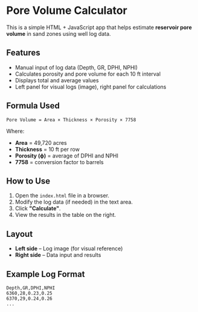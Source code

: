 #  Pore Volume Calculator

This is a simple HTML + JavaScript app that helps estimate **reservoir pore volume** in sand zones using well log data.

##  Features

- Manual input of log data (Depth, GR, DPHI, NPHI)
- Calculates porosity and pore volume for each 10 ft interval
- Displays total and average values
- Left panel for visual logs (image), right panel for calculations

##  Formula Used

```
Pore Volume = Area × Thickness × Porosity × 7758
```

Where:
- **Area** = 49,720 acres
- **Thickness** = 10 ft per row
- **Porosity (ϕ)** = average of DPHI and NPHI
- **7758** = conversion factor to barrels

##  How to Use

1. Open the `index.html` file in a browser.
2. Modify the log data (if needed) in the text area.
3. Click **"Calculate"**.
4. View the results in the table on the right.

##  Layout

- **Left side** – Log image (for visual reference)
- **Right side** – Data input and results

##  Example Log Format

```
Depth,GR,DPHI,NPHI
6360,28,0.23,0.25
6370,29,0.24,0.26
...
```
